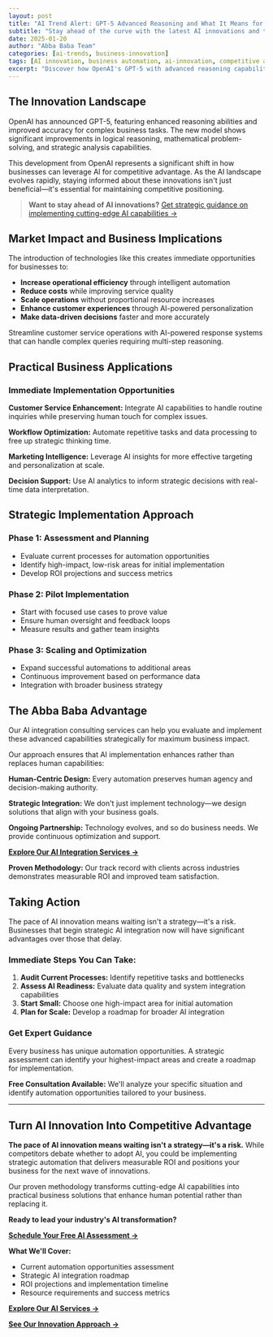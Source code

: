 ```yaml
---
layout: post
title: "AI Trend Alert: GPT-5 Advanced Reasoning and What It Means for Your Business"
subtitle: "Stay ahead of the curve with the latest AI innovations and their business applications"
date: 2025-01-20
author: "Abba Baba Team"
categories: [ai-trends, business-innovation]
tags: [AI innovation, business automation, ai-innovation, competitive advantage]
excerpt: "Discover how OpenAI's GPT-5 with advanced reasoning capabilities can transform your business operations through strategic AI integration and intelligent automation."
---
```


## The Innovation Landscape

OpenAI has announced GPT-5, featuring enhanced reasoning abilities and improved accuracy for complex business tasks. The new model shows significant improvements in logical reasoning, mathematical problem-solving, and strategic analysis capabilities.

This development from OpenAI represents a significant shift in how businesses can leverage AI for competitive advantage. As the AI landscape evolves rapidly, staying informed about these innovations isn't just beneficial—it's essential for maintaining competitive positioning.

> **Want to stay ahead of AI innovations?** [Get strategic guidance on implementing cutting-edge AI capabilities →](/contact?interest=ai-innovation)

## Market Impact and Business Implications

The introduction of technologies like this creates immediate opportunities for businesses to:

- **Increase operational efficiency** through intelligent automation
- **Reduce costs** while improving service quality
- **Scale operations** without proportional resource increases
- **Enhance customer experiences** through AI-powered personalization
- **Make data-driven decisions** faster and more accurately

Streamline customer service operations with AI-powered response systems that can handle complex queries requiring multi-step reasoning.

## Practical Business Applications

### Immediate Implementation Opportunities

**Customer Service Enhancement:**
Integrate AI capabilities to handle routine inquiries while preserving human touch for complex issues.

**Workflow Optimization:**
Automate repetitive tasks and data processing to free up strategic thinking time.

**Marketing Intelligence:**
Leverage AI insights for more effective targeting and personalization at scale.

**Decision Support:**
Use AI analytics to inform strategic decisions with real-time data interpretation.

## Strategic Implementation Approach

### Phase 1: Assessment and Planning
- Evaluate current processes for automation opportunities
- Identify high-impact, low-risk areas for initial implementation
- Develop ROI projections and success metrics

### Phase 2: Pilot Implementation
- Start with focused use cases to prove value
- Ensure human oversight and feedback loops
- Measure results and gather team insights

### Phase 3: Scaling and Optimization
- Expand successful automations to additional areas
- Continuous improvement based on performance data
- Integration with broader business strategy

## The Abba Baba Advantage

Our AI integration consulting services can help you evaluate and implement these advanced capabilities strategically for maximum business impact.

Our approach ensures that AI implementation enhances rather than replaces human capabilities:

**Human-Centric Design:** Every automation preserves human agency and decision-making authority.

**Strategic Integration:** We don't just implement technology—we design solutions that align with your business goals.

**Ongoing Partnership:** Technology evolves, and so do business needs. We provide continuous optimization and support.

**[Explore Our AI Integration Services →](/ai-integration)**

**Proven Methodology:** Our track record with clients across industries demonstrates measurable ROI and improved team satisfaction.

## Taking Action

The pace of AI innovation means waiting isn't a strategy—it's a risk. Businesses that begin strategic AI integration now will have significant advantages over those that delay.

### Immediate Steps You Can Take:

1. **Audit Current Processes:** Identify repetitive tasks and bottlenecks
2. **Assess AI Readiness:** Evaluate data quality and system integration capabilities
3. **Start Small:** Choose one high-impact area for initial automation
4. **Plan for Scale:** Develop a roadmap for broader AI integration

### Get Expert Guidance

Every business has unique automation opportunities. A strategic assessment can identify your highest-impact areas and create a roadmap for implementation.

**Free Consultation Available:** We'll analyze your specific situation and identify automation opportunities tailored to your business.

---

## Turn AI Innovation Into Competitive Advantage

**The pace of AI innovation means waiting isn't a strategy—it's a risk.** While competitors debate whether to adopt AI, you could be implementing strategic automation that delivers measurable ROI and positions your business for the next wave of innovations.

Our proven methodology transforms cutting-edge AI capabilities into practical business solutions that enhance human potential rather than replacing it.

**Ready to lead your industry's AI transformation?**

**[Schedule Your Free AI Assessment →](/contact?interest=ai-innovation)**

**What We'll Cover:**
- Current automation opportunities assessment
- Strategic AI integration roadmap
- ROI projections and implementation timeline
- Resource requirements and success metrics

**[Explore Our AI Services →](/ai-integration)**

**[See Our Innovation Approach →](/about)**